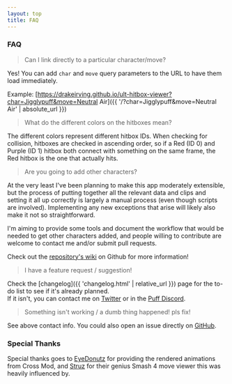 ```yaml
---
layout: top
title: FAQ
---
```


### FAQ

> Can I link directly to a particular character/move?

Yes! You can add `char` and `move` query parameters to the URL to have them load immediately.

Example: [https://drakeirving.github.io/ult-hitbox-viewer?char=Jigglypuff&move=Neutral Air]({{ '/?char=Jigglypuff&move=Neutral Air' | absolute_url }})

> What do the different colors on the hitboxes mean?

The different colors represent different hitbox IDs. When checking for collision, hitboxes are checked in ascending order, so if a Red (ID 0) and Purple (ID 1) hitbox both connect with something on the same frame, the Red hitbox is the one that actually hits.

> Are you going to add other characters?

At the very least I've been planning to make this app moderately extensible, but the process of putting together all the relevant data and clips and setting it all up correctly is largely a manual process (even though scripts are involved). Implementing any new exceptions that arise will likely also make it not so straightforward.

I'm aiming to provide some tools and document the workflow that would be needed to get other characters added, and people willing to contribute are welcome to contact me and/or submit pull requests.

Check out the [repository's wiki](https://github.com/drakeirving/puff-hitbox-viewer/wiki) on Github for more information!

> I have a feature request / suggestion!

Check the [changelog]({{ 'changelog.html' | relative_url }}) page for the to-do list to see if it's already planned.  
If it isn't, you can contact me on [Twitter](https://twitter.com/drakeirving) or in the [Puff Discord](https://smashcords.com/s5jigglypuff).

> Something isn't working / a dumb thing happened! pls fix!

See above contact info. You could also open an issue directly on [GitHub](https://github.com/drakeirving/puff-hitbox-viewer).


### Special Thanks

Special thanks goes to [EyeDonutz](https://twitter.com/theEyeDonutz) for providing the rendered animations from Cross Mod, and [Struz](https://twitter.com/struzsmash) for their genius Smash 4 move viewer this was heavily influenced by.
